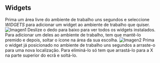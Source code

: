 ## Widgets

Prima um área livre do ambiente de trabalho uns segundos e seleccione *WIDGETS* para adicionar um widget ao ambiente de trabalho que quiser.
![Imagen1](http://static.energysistem.com/images/manuals/42799/5a12b98eb9d76.jpg)
Deslize o dedo para baixo para ver todos os widgets instalados. Para adicionar um deles ao ambiente de trabalho, tem que mantê-lo premido e depois, soltar o ícone na área da sua escolha.
![Imagen2](http://static.energysistem.com/images/manuals/42799/5a12b9d1ae6e9.jpg)
Prima o widget já posicionado no ambiente de trabalho uns segundos a arraste-o para uma nova localização. Para eliminá-lo só tem que arrastá-lo para a X na parte superior do ecrã e soltá-lo.
